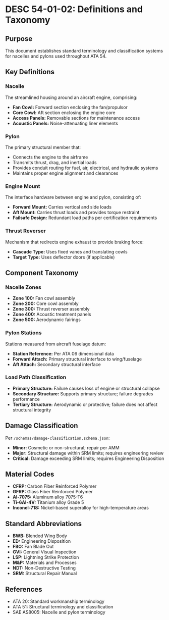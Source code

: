 # DESC 54-01-02: Definitions and Taxonomy

## Purpose
This document establishes standard terminology and classification systems for nacelles and pylons used throughout ATA 54.

## Key Definitions

### Nacelle
The streamlined housing around an aircraft engine, comprising:
- **Fan Cowl:** Forward section enclosing the fan/propulsor
- **Core Cowl:** Aft section enclosing the engine core
- **Access Panels:** Removable sections for maintenance access
- **Acoustic Panels:** Noise-attenuating liner elements

### Pylon
The primary structural member that:
- Connects the engine to the airframe
- Transmits thrust, drag, and inertial loads
- Provides conduit routing for fuel, air, electrical, and hydraulic systems
- Maintains proper engine alignment and clearances

### Engine Mount
The interface hardware between engine and pylon, consisting of:
- **Forward Mount:** Carries vertical and side loads
- **Aft Mount:** Carries thrust loads and provides torque restraint
- **Failsafe Design:** Redundant load paths per certification requirements

### Thrust Reverser
Mechanism that redirects engine exhaust to provide braking force:
- **Cascade Type:** Uses fixed vanes and translating cowls
- **Target Type:** Uses deflector doors (if applicable)

## Component Taxonomy

### Nacelle Zones
- **Zone 100:** Fan cowl assembly
- **Zone 200:** Core cowl assembly
- **Zone 300:** Thrust reverser assembly
- **Zone 400:** Acoustic treatment panels
- **Zone 500:** Aerodynamic fairings

### Pylon Stations
Stations measured from aircraft fuselage datum:
- **Station Reference:** Per ATA 06 dimensional data
- **Forward Attach:** Primary structural interface to wing/fuselage
- **Aft Attach:** Secondary structural interface

### Load Path Classification
- **Primary Structure:** Failure causes loss of engine or structural collapse
- **Secondary Structure:** Supports primary structure; failure degrades performance
- **Tertiary Structure:** Aerodynamic or protective; failure does not affect structural integrity

## Damage Classification
Per `/schemas/damage-classification.schema.json`:
- **Minor:** Cosmetic or non-structural; repair per AMM
- **Major:** Structural damage within SRM limits; requires engineering review
- **Critical:** Damage exceeding SRM limits; requires Engineering Disposition

## Material Codes
- **CFRP:** Carbon Fiber Reinforced Polymer
- **GFRP:** Glass Fiber Reinforced Polymer
- **Al-7075:** Aluminum alloy 7075-T6
- **Ti-6Al-4V:** Titanium alloy Grade 5
- **Inconel-718:** Nickel-based superalloy for high-temperature areas

## Standard Abbreviations
- **BWB:** Blended Wing Body
- **ED:** Engineering Disposition
- **FBO:** Fan Blade Out
- **GVI:** General Visual Inspection
- **LSP:** Lightning Strike Protection
- **M&P:** Materials and Processes
- **NDT:** Non-Destructive Testing
- **SRM:** Structural Repair Manual

## References
- ATA 20: Standard workmanship terminology
- ATA 51: Structural terminology and classification
- SAE AS8005: Nacelle and pylon terminology
